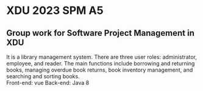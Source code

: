 # XDU 2023 SPM A5

## Group work for Software Project Management in XDU

It is a library management system. There are three user roles: administrator, employee, and reader. The main functions include borrowing and returning books, managing overdue book returns, book inventory management, and searching and sorting books.  
Front-end: vue
Back-end: Java 8
